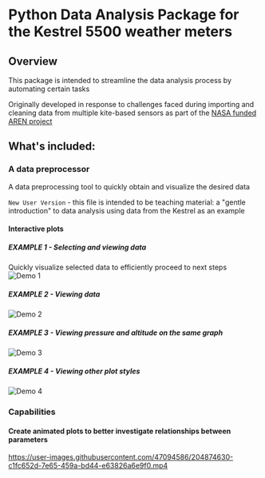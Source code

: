 # Python Data Analysis Package for the Kestrel 5500 weather meters

## Overview
This package is intended to streamline the data analysis process by automating certain tasks
<br>

Originally developed in response to challenges faced during importing and cleaning data from multiple kite-based sensors as part of the [NASA funded AREN project](https://www.globe.gov/web/aren-project)

## What's included:
### A data preprocessor
A data preprocessing tool to quickly obtain and visualize the desired data

`New User Version` - this file is intended to be teaching material: a "gentle introduction" to data analysis using data from the Kestrel as an example

#### Interactive plots
##### EXAMPLE 1 - Selecting and viewing data
Quickly visualize selected data to efficiently proceed to next steps
![Demo 1](https://user-images.githubusercontent.com/47094586/202836877-0e87a607-f794-4575-97b5-c4c7314a037f.gif)
##### EXAMPLE 2 - Viewing data
![Demo 2](https://user-images.githubusercontent.com/47094586/202837874-9d50c74d-2750-4b45-b708-34e54734d780.gif)
##### EXAMPLE 3 - Viewing pressure and altitude on the same graph
![Demo 3](https://user-images.githubusercontent.com/47094586/202838154-4874284e-1031-4c04-8869-2142763d8b89.gif)
##### EXAMPLE 4 - Viewing other plot styles
![Demo 4](https://user-images.githubusercontent.com/47094586/202838317-3fc4cb9e-1dcc-48d2-9c26-e4289f1f3ae7.gif)

### Capabilities
#### Create animated plots to better investigate relationships between parameters
https://user-images.githubusercontent.com/47094586/204874630-c1fc652d-7e65-459a-bd44-e63826a6e9f0.mp4


